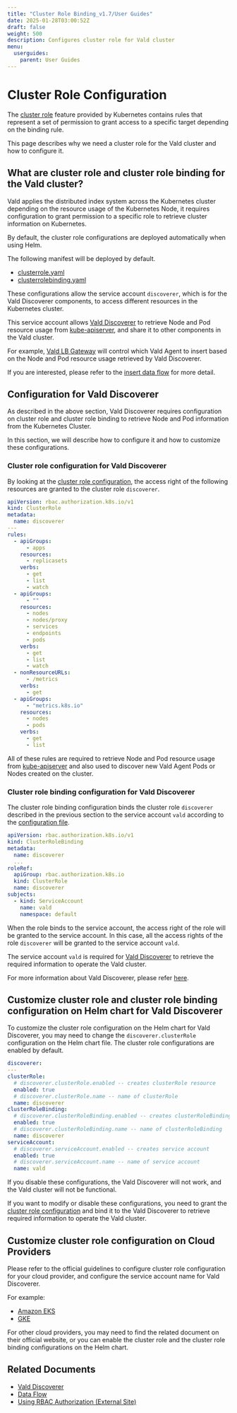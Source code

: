```yaml
---
title: "Cluster Role Binding_v1.7/User Guides"
date: 2025-01-28T03:00:52Z
draft: false
weight: 500
description: Configures cluster role for Vald cluster
menu:
  userguides:
    parent: User Guides
---
```


# Cluster Role Configuration

The [cluster role](https://kubernetes.io/docs/reference/access-authn-authz/rbac/) feature provided by Kubernetes contains rules that represent a set of permission to grant access to a specific target depending on the binding rule.

This page describes why we need a cluster role for the Vald cluster and how to configure it.

## What are cluster role and cluster role binding for the Vald cluster?

Vald applies the distributed index system across the Kubernetes cluster depending on the resource usage of the Kubernetes Node, it requires configuration to grant permission to a specific role to retrieve cluster information on Kubernetes.

By default, the cluster role configurations are deployed automatically when using Helm.

The following manifest will be deployed by default.

- [clusterrole.yaml](https://github.com/vdaas/vald/blob/main/k8s/discoverer/clusterrole.yaml)
- [clusterrolebinding.yaml](https://github.com/vdaas/vald/blob/main/k8s/discoverer/clusterrolebinding.yaml)

These configurations allow the service account `discoverer`, which is for the Vald Discoverer components, to access different resources in the Kubernetes cluster.

This service account allows [Vald Discoverer](/docs/v1.7/overview/component/discoverer) to retrieve Node and Pod resource usage from [kube-apiserver](https://kubernetes.io/docs/reference/command-line-tools-reference/kube-apiserver/), and share it to other components in the Vald cluster.

For example, [Vald LB Gateway](/docs/v1.7/overview/component/lb-gateway) will control which Vald Agent to insert based on the Node and Pod resource usage retrieved by Vald Discoverer.

If you are interested, please refer to the [insert data flow](/docs/v1.7/overview/data-flow#insert) for more detail.

## Configuration for Vald Discoverer

As described in the above section, Vald Discoverer requires configuration on cluster role and cluster role binding to retrieve Node and Pod information from the Kubernetes Cluster.

In this section, we will describe how to configure it and how to customize these configurations.

### Cluster role configuration for Vald Discoverer

By looking at the [cluster role configuration](https://github.com/vdaas/vald/blob/main/k8s/discoverer/clusterrole.yaml), the access right of the following resources are granted to the cluster role `discoverer`.

```yaml
apiVersion: rbac.authorization.k8s.io/v1
kind: ClusterRole
metadata:
  name: discoverer
---
rules:
  - apiGroups:
      - apps
    resources:
      - replicasets
    verbs:
      - get
      - list
      - watch
  - apiGroups:
      - ""
    resources:
      - nodes
      - nodes/proxy
      - services
      - endpoints
      - pods
    verbs:
      - get
      - list
      - watch
  - nonResourceURLs:
      - /metrics
    verbs:
      - get
  - apiGroups:
      - "metrics.k8s.io"
    resources:
      - nodes
      - pods
    verbs:
      - get
      - list
```

All of these rules are required to retrieve Node and Pod resource usage from [kube-apiserver](https://kubernetes.io/docs/reference/command-line-tools-reference/kube-apiserver/) and also used to discover new Vald Agent Pods or Nodes created on the cluster.

### Cluster role binding configuration for Vald Discoverer

The cluster role binding configuration binds the cluster role `discoverer` described in the previous section to the service account `vald` according to the [configuration file](https://github.com/vdaas/vald/blob/main/k8s/discoverer/clusterrolebinding.yaml).

```yaml
apiVersion: rbac.authorization.k8s.io/v1
kind: ClusterRoleBinding
metadata:
  name: discoverer
  ...
roleRef:
  apiGroup: rbac.authorization.k8s.io
  kind: ClusterRole
  name: discoverer
subjects:
  - kind: ServiceAccount
    name: vald
    namespace: default
```

When the role binds to the service account, the access right of the role will be granted to the service account.
In this case, all the access rights of the role `discoverer` will be granted to the service account `vald`.

The service account `vald` is required for [Vald Discoverer](https://github.com/vdaas/vald/blob/main/k8s/discoverer/deployment.yaml#L155) to retrieve the required information to operate the Vald cluster.

For more information about Vald Discoverer, please refer [here](/docs/v1.7/overview/component/discoverer).

## Customize cluster role and cluster role binding configuration on Helm chart for Vald Discoverer

To customize the cluster role configuration on the Helm chart for Vald Discoverer, you may need to change the `discoverer.clusterRole` configuration on the Helm chart file. The cluster role configurations are enabled by default.

```yaml
discoverer:
---
clusterRole:
  # discoverer.clusterRole.enabled -- creates clusterRole resource
  enabled: true
  # discoverer.clusterRole.name -- name of clusterRole
  name: discoverer
clusterRoleBinding:
  # discoverer.clusterRoleBinding.enabled -- creates clusterRoleBinding resource
  enabled: true
  # discoverer.clusterRoleBinding.name -- name of clusterRoleBinding
  name: discoverer
serviceAccount:
  # discoverer.serviceAccount.enabled -- creates service account
  enabled: true
  # discoverer.serviceAccount.name -- name of service account
  name: vald
```

<div class="warning">
If you disable these configurations, the Vald Discoverer will not work, and the Vald cluster will not be functional.
</div>

If you want to modify or disable these configurations, you need to grant the [cluster role configuration](https://github.com/vdaas/vald/blob/main/k8s/discoverer/clusterrole.yaml) and bind it to the Vald Discoverer to retrieve required information to operate the Vald cluster.

## Customize cluster role configuration on Cloud Providers

Please refer to the official guidelines to configure cluster role configuration for your cloud provider, and configure the service account name for Vald Discoverer.

For example:

- [Amazon EKS](https://docs.aws.amazon.com/eks/latest/userguide/add-user-role.html)
- [GKE](https://cloud.google.com/kubernetes-engine/docs/how-to/role-based-access-control)

For other cloud providers, you may need to find the related document on their official website, or you can enable the cluster role and the cluster role binding configurations on the Helm chart.

## Related Documents

- [Vald Discoverer](/docs/v1.7/overview/component/discoverer)
- [Data Flow](/docs/v1.7/overview/data-flow)
- [Using RBAC Authorization (External Site)](https://kubernetes.io/docs/reference/access-authn-authz/rbac/)

